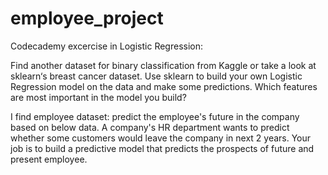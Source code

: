 # employee_project
Codecademy excercise in Logistic Regression:

Find another dataset for binary classification from Kaggle or take a look at sklearn‘s breast cancer dataset.
Use sklearn to build your own Logistic Regression model on the data and make some predictions. 
Which features are most important in the model you build?

I find employee dataset: predict the employee's future in the company based on below data.
A company's HR department wants to predict whether some customers would leave the company in next 2 years. Your job is to build a predictive model that predicts the prospects of future and present employee.
